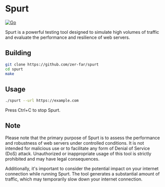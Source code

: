 # Spurt
[![Go](https://github.com/zer-far/spurt/workflows/Go/badge.svg)](https://github.com/zer-far/spurt/actions?query=workflow%3A%22Go%22)

Spurt is a powerful testing tool designed to simulate high volumes of traffic and evaluate the performance and resilience of web servers.

## Building

```bash
git clone https://github.com/zer-far/spurt
cd spurt
make
```

## Usage

```bash
./spurt --url https://example.com
```
Press Ctrl+C to stop Spurt.

## Note

Please note that the primary purpose of Spurt is to assess the performance and robustness of web servers under controlled conditions. It is not intended for malicious use or to facilitate any form of Denial of Service (DoS) attack. Unauthorized or inappropriate usage of this tool is strictly prohibited and may have legal consequences.

Additionally, it's important to consider the potential impact on your internet connection while running Spurt. The tool generates a substantial amount of traffic, which may temporarily slow down your internet connection.
